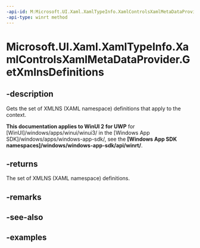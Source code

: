 ```yaml
---
-api-id: M:Microsoft.UI.Xaml.XamlTypeInfo.XamlControlsXamlMetaDataProvider.GetXmlnsDefinitions
-api-type: winrt method
---
```


<!-- Method syntax.
public XmlnsDefinition[] XamlControlsXamlMetaDataProvider.GetXmlnsDefinitions()
-->

# Microsoft.UI.Xaml.XamlTypeInfo.XamlControlsXamlMetaDataProvider.GetXmlnsDefinitions

## -description
Gets the set of XMLNS (XAML namespace) definitions that apply to the context.

**This documentation applies to WinUI 2 for UWP** for [WinUI]/windows/apps/winui/winui3/ in the [Windows App SDK]/windows/apps/windows-app-sdk/, see the **[Windows App SDK namespaces]/windows/windows-app-sdk/api/winrt/**.

## -returns
The set of XMLNS (XAML namespace) definitions.

## -remarks

## -see-also

## -examples

